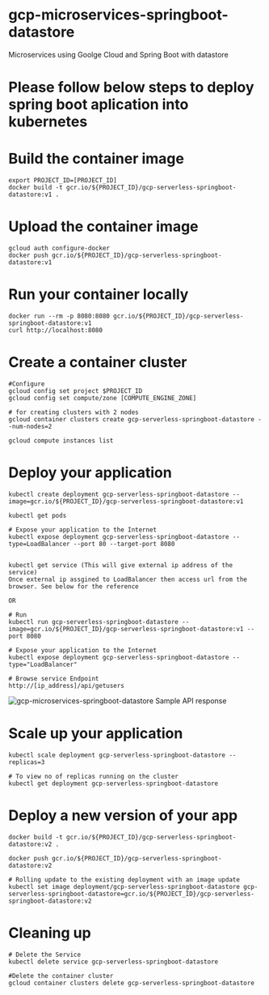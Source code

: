 # gcp-microservices-springboot-datastore
Microservices using Goolge Cloud and Spring Boot with datastore

# Please follow below steps to deploy spring boot aplication into kubernetes

# Build the container image
	export PROJECT_ID=[PROJECT_ID]
	docker build -t gcr.io/${PROJECT_ID}/gcp-serverless-springboot-datastore:v1 .

# Upload the container image
	gcloud auth configure-docker
	docker push gcr.io/${PROJECT_ID}/gcp-serverless-springboot-datastore:v1

# Run your container locally
	docker run --rm -p 8080:8080 gcr.io/${PROJECT_ID}/gcp-serverless-springboot-datastore:v1
	curl http://localhost:8080

# Create a container cluster
	#Configure
	gcloud config set project $PROJECT_ID
	gcloud config set compute/zone [COMPUTE_ENGINE_ZONE]

	# for creating clusters with 2 nodes
	gcloud container clusters create gcp-serverless-springboot-datastore --num-nodes=2
	
	gcloud compute instances list

# Deploy your application
	kubectl create deployment gcp-serverless-springboot-datastore --image=gcr.io/${PROJECT_ID}/gcp-serverless-springboot-datastore:v1

	kubectl get pods

	# Expose your application to the Internet
	kubectl expose deployment gcp-serverless-springboot-datastore --type=LoadBalancer --port 80 --target-port 8080


	kubectl get service (This will give external ip address of the service)
	Once external ip assgined to LoadBalancer then access url from the browser. See below for the reference

	OR
	
	# Run 
	kubectl run gcp-serverless-springboot-datastore --image=gcr.io/${PROJECT_ID}/gcp-serverless-springboot-datastore:v1 --port 8080
	
	# Expose your application to the Internet
	kubectl expose deployment gcp-serverless-springboot-datastore --type="LoadBalancer"
	
	# Browse service Endpoint
	http://[ip_address]/api/getusers
	
![gcp-microservices-springboot-datastore Sample API response](https://user-images.githubusercontent.com/43684464/64082758-d54be080-ccd9-11e9-850d-e43343c24596.PNG)

# Scale up your application
	kubectl scale deployment gcp-serverless-springboot-datastore --replicas=3
	
	# To view no of replicas running on the cluster
	kubectl get deployment gcp-serverless-springboot-datastore

# Deploy a new version of your app

	docker build -t gcr.io/${PROJECT_ID}/gcp-serverless-springboot-datastore:v2 .

	docker push gcr.io/${PROJECT_ID}/gcp-serverless-springboot-datastore:v2

	# Rolling update to the existing deployment with an image update
	kubectl set image deployment/gcp-serverless-springboot-datastore gcp-serverless-springboot-datastore=gcr.io/${PROJECT_ID}/gcp-serverless-springboot-datastore:v2
	
# Cleaning up
	
	# Delete the Service
	kubectl delete service gcp-serverless-springboot-datastore
	
	#Delete the container cluster
	gcloud container clusters delete gcp-serverless-springboot-datastore

